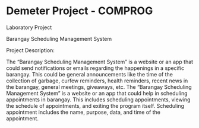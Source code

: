 # Demeter Project - COMPROG
Laboratory Project

Barangay Scheduling Management System

Project Description:

The “Barangay Scheduling Management System” is a website or an app that could send notifications or emails regarding the happenings in a specific barangay. This could be general announcements like the time of the collection of garbage, curfew reminders, health reminders, recent news in the barangay, general meetings, giveaways, etc.
The “Barangay Scheduling Management System” is a website or an app that could help in scheduling appointments in barangay.
This includes scheduling appointments, viewing the schedule of appointments, and exiting the program itself. Scheduling appointment 
includes the name, purpose, data, and time of the appointment.
